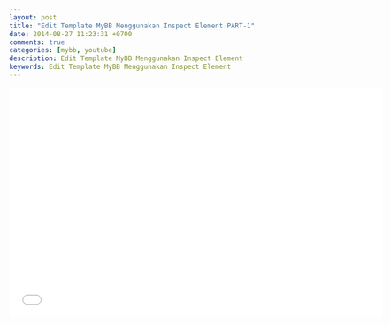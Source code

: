 ```yaml
---
layout: post
title: "Edit Template MyBB Menggunakan Inspect Element PART-1"
date: 2014-08-27 11:23:31 +0700
comments: true
categories: [mybb, youtube]
description: Edit Template MyBB Menggunakan Inspect Element
keywords: Edit Template MyBB Menggunakan Inspect Element
---
```

<!-- more -->
<iframe width="675" height="415" src="//www.youtube.com/embed/10MTYoiZVdg" frameborder="0" allowfullscreen></iframe>